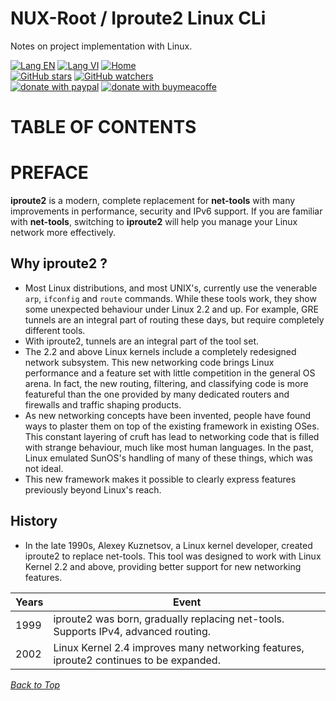 # NUX-Root / Iproute2 Linux CLi
Notes on project implementation with Linux.

[![Lang EN](https://img.shields.io/badge/lang-en-green)](Iproute2-CLi.md)
[![Lang VI](https://img.shields.io/badge/lang-vi-yellow)](Iproute2-CLi.vi.md)
[![Home](https://img.shields.io/badge/Main-blue)](../README.md)<br/>
[![GitHub stars](https://img.shields.io/github/stars/quachdoduy/NUX-Root?logo=GitHub&style=flat&color=red)](https://github.com/quachdoduy/NUX-Root/stargazers)
[![GitHub watchers](https://img.shields.io/github/watchers/quachdoduy/NUX-Root?logo=GitHub&style=flat&color=blue)](https://github.com/quachdoduy/NUX-Root/watchers)<br/>
[![donate with paypal](https://img.shields.io/badge/Like_it%3F-Donate!-green?logo=githubsponsors&logoColor=orange&style=flat)](https://paypal.me/quachdoduy)
[![donate with buymeacoffe](https://img.shields.io/badge/Like_it%3F-Donate!-blue?logo=githubsponsors&logoColor=orange&style=flat)](https://buymeacoffee.com/quachdoduy)

# TABLE OF CONTENTS


# PREFACE
**iproute2** is a modern, complete replacement for **net-tools** with many improvements in performance, security and IPv6 support. If you are familiar with **net-tools**, switching to **iproute2** will help you manage your Linux network more effectively.

## Why iproute2 ?
- Most Linux distributions, and most UNIX's, currently use the venerable `arp`, `ifconfig` and `route` commands. While these tools work, they show some unexpected behaviour under Linux 2.2 and up. For example, GRE tunnels are an integral part of routing these days, but require completely different tools.
- With iproute2, tunnels are an integral part of the tool set.
- The 2.2 and above Linux kernels include a completely redesigned network subsystem. This new networking code brings Linux performance and a feature set with little competition in the general OS arena. In fact, the new routing, filtering, and classifying code is more featureful than the one provided by many dedicated routers and firewalls and traffic shaping products.
- As new networking concepts have been invented, people have found ways to plaster them on top of the existing framework in existing OSes. This constant layering of cruft has lead to networking code that is filled with strange behaviour, much like most human languages. In the past, Linux emulated SunOS's handling of many of these things, which was not ideal.
- This new framework makes it possible to clearly express features previously beyond Linux's reach.

## History
- In the late 1990s, Alexey Kuznetsov, a Linux kernel developer, created iproute2 to replace net-tools. This tool was designed to work with Linux Kernel 2.2 and above, providing better support for new networking features.

| Years | Event                                                                              |
|-------|------------------------------------------------------------------------------------|
| 1999  | iproute2 was born, gradually replacing net-tools. Supports IPv4, advanced routing. |
| 2002  | Linux Kernel 2.4 improves many networking features, iproute2 continues to be expanded. |

*[Back to Top](#nux-root--iproute2-linux-cli)*